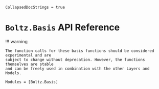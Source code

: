 ```@meta
CollapsedDocStrings = true
```

# `Boltz.Basis` API Reference

!!! warning

    The function calls for these basis functions should be considered experimental and are
    subject to change without deprecation. However, the functions themselves are stable
    and can be freely used in combination with the other Layers and Models.

```@autodocs
Modules = [Boltz.Basis]
```
